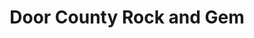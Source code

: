 ---
title: "Door County Rock and Gem"
url: /fish-creek/door-county-rock-and-gem/
shop: Allgemein
---